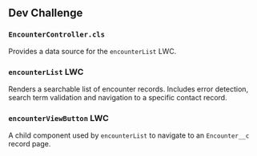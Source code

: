 

## Dev Challenge

### `EncounterController.cls`

Provides a data source for the `encounterList` LWC. 

### `encounterList` LWC

Renders a searchable list of encounter records. Includes error detection, search term validation and navigation to a specific contact record. 

### `encounterViewButton` LWC

A child component used by `encounterList` to navigate to an `Encounter__c` record page. 
